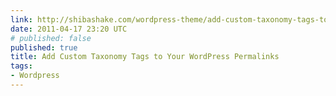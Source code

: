 ```yaml
---
link: http://shibashake.com/wordpress-theme/add-custom-taxonomy-tags-to-your-wordpress-permalinks
date: 2011-04-17 23:20 UTC
# published: false
published: true
title: Add Custom Taxonomy Tags to Your WordPress Permalinks
tags:
- Wordpress
---
```



